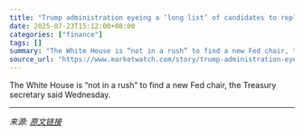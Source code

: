 ```yaml
---
title: "Trump administration eyeing a ‘long list’ of candidates to replace Powell, Bessent says"
date: 2025-07-23T15:12:00+08:00
categories: ["finance"]
tags: []
summary: "The White House is “not in a rush” to find a new Fed chair, the Treasury secretary said Wednesday."
source_url: "https://www.marketwatch.com/story/trump-administration-eyeing-a-long-list-of-candidates-to-replace-powell-bessent-says-2c5b4e36?mod=mw_rss_topstories"
---
```


The White House is “not in a rush” to find a new Fed chair, the Treasury secretary said Wednesday.

---

*来源: [原文链接](https://www.marketwatch.com/story/trump-administration-eyeing-a-long-list-of-candidates-to-replace-powell-bessent-says-2c5b4e36?mod=mw_rss_topstories)*
